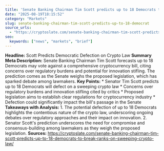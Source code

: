 ```yaml
---
title: 'Senate Banking Chairman Tim Scott predicts up to 18 Democrats to break ranks on sweeping crypto law'
date: "2025-08-19T18:15:52"
category: "Markets"
slug: senate-banking-chairman-tim-scott-predicts-up-to-18-democrat
source_urls:
  - "https://cryptoslate.com/senate-banking-chairman-tim-scott-predicts-up-to-18-democrats-to-break-ranks-on-sweeping-crypto-law/"
seo:
  keywords: ["news", "markets", "brief"]
---
```

**Headline:** Scott Predicts Democratic Defection on Crypto Law  **Summary Meta Description:** Senate Banking Chairman Tim Scott forecasts up to 18 Democrats may vote against a comprehensive cryptocurrency bill, citing concerns over regulatory burdens and potential for innovation stifling. The prediction comes as the Senate weighs the proposed legislation, which has sparked debate among lawmakers.  **Key Points:**  * Senator Tim Scott predicts up to 18 Democrats will defect on a sweeping crypto law * Concerns over regulatory burdens and innovation stifling cited by critics * Proposed legislation aims to establish clear regulations for cryptocurrency industry * Defection could significantly impact the bill's passage in the Senate  **Takeaways with Analysis:**  1. The potential defection of up to 18 Democrats highlights the contentious nature of the crypto law, underscoring ongoing debates over regulatory approaches and their impact on innovation. 2. Senator Scott's prediction underscores the need for compromise and consensus-building among lawmakers as they weigh the proposed legislation.  **Sources:**  https://cryptoslate.com/senate-banking-chairman-tim-scott-predicts-up-to-18-democrats-to-break-ranks-on-sweeping-crypto-law/ 
